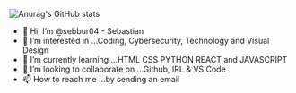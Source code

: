 ![Anurag's GitHub stats](https://github-readme-stats.vercel.app/api?username=sebbur04&show_icons=true&theme=tokyonight)

- 👋 Hi, I’m @sebbur04 - Sebastian
- 👀 I’m interested in ...Coding, Cybersecurity, Technology and Visual Design
- 🌱 I’m currently learning ...HTML CSS PYTHON REACT and JAVASCRIPT
- 💞️ I’m looking to collaborate on ...Github, IRL & VS Code
- 📫 How to reach me ...by sending an email

